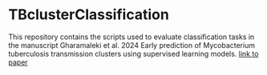 # TBclusterClassification

This repository contains the scripts used to evaluate classification tasks in the manuscript Gharamaleki et al. 2024 Early prediction of Mycobacterium tuberculosis transmission clusters using supervised learning models. [link to paper]()
